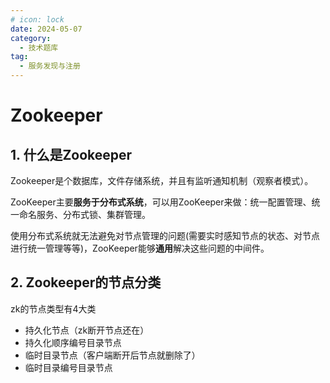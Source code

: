 ```yaml
---
# icon: lock
date: 2024-05-07
category:
  - 技术题库
tag:
  - 服务发现与注册
---
```


# Zookeeper

## 1. 什么是Zookeeper

Zookeeper是个数据库，文件存储系统，并且有监听通知机制（观察者模式）。

ZooKeeper主要**服务于分布式系统**，可以用ZooKeeper来做：统一配置管理、统一命名服务、分布式锁、集群管理。

使用分布式系统就无法避免对节点管理的问题(需要实时感知节点的状态、对节点进行统一管理等等)，ZooKeeper能够**通用**解决这些问题的中间件。



## 2. Zookeeper的节点分类

zk的节点类型有4大类

- 持久化节点（zk断开节点还在）
- 持久化顺序编号目录节点
- 临时目录节点（客户端断开后节点就删除了）
- 临时目录编号目录节点

















